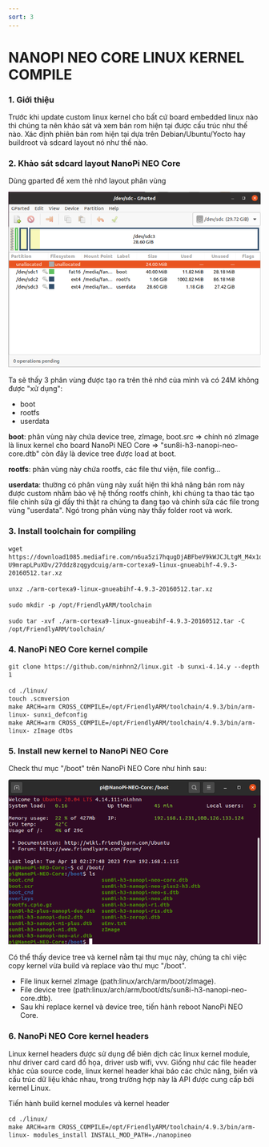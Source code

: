 ```yaml
---
sort: 3
---
```


# NANOPI NEO CORE LINUX KERNEL COMPILE

### 1. Giới thiệu
Trước khi update custom linux kernel cho bất cứ board embedded linux nào thì chúng ta nên
khảo sát và xem bản rom hiện tại được cấu trúc như thế nào. Xác định phiên bản rom hiện tại
dựa trên Debian/Ubuntu/Yocto hay buildroot và sdcard layout nó như thế nào.

### 2. Khảo sát sdcard layout NanoPi NEO Core

Dùng gparted để xem thẻ nhớ layout phân vùng

![this screenshot](/images/sdcard-layout-nano-pi-nao-core.png)


Ta sẽ thấy 3 phân vùng được tạo ra trên thẻ nhớ của mình và có 24M không được "xử dụng":
+ boot
+ rootfs
+ userdata


<strong>boot</strong>: phân vùng này chứa device tree, zImage, boot.src
=> chính nó zImage là linux kernel cho board NanoPi NEO Core
=> "sun8i-h3-nanopi-neo-core.dtb" còn đây là device tree được load at boot.

<strong>rootfs</strong>: phân vùng này chứa rootfs, các file thư viện, file config...

<strong>userdata</strong>: thường có phân vùng này xuất hiện thì khả năng bản rom này được custom
nhằm bảo vệ hệ thống rootfs chính, khi chúng ta thao tác tạo file chỉnh sữa gì đấy thì thật ra chúng ta đang tạo và chỉnh sữa các file trong vùng "userdata". Ngó trong phân vùng này thấy folder
root và work.


### 3. Install toolchain for compiling
```
wget https://download1085.mediafire.com/n6ua5zi7hqugDjABFbeV9kWJCJLtgM_M4x1qe08suMdK0W7MwEel7qUBSpwPPrU5RQAoCNY_astwAjQ-U9mrapLPuXDv/27ddz8zqgydcuig/arm-cortexa9-linux-gnueabihf-4.9.3-20160512.tar.xz

unxz ./arm-cortexa9-linux-gnueabihf-4.9.3-20160512.tar.xz

sudo mkdir -p /opt/FriendlyARM/toolchain

sudo tar -xvf ./arm-cortexa9-linux-gnueabihf-4.9.3-20160512.tar -C /opt/FriendlyARM/toolchain/
```

### 4. NanoPi NEO Core kernel compile

```shell
git clone https://github.com/ninhnn2/linux.git -b sunxi-4.14.y --depth 1

cd ./linux/
touch .scmversion
make ARCH=arm CROSS_COMPILE=/opt/FriendlyARM/toolchain/4.9.3/bin/arm-linux- sunxi_defconfig
make ARCH=arm CROSS_COMPILE=/opt/FriendlyARM/toolchain/4.9.3/bin/arm-linux- zImage dtbs
```

### 5. Install new kernel to NanoPi NEO Core

Check thư mục "/boot" trên NanoPi NEO Core như hình sau:

![this screenshot](/images/nanopi-neo-core-install-new-kernel.png)

Có thể thấy device tree và kernel nằm tại thư mục này, chúng ta chỉ việc copy kernel vừa build
và replace vào thư mục "/boot".

- File linux kernel zImage (path:linux/arch/arm/boot/zImage).
- File device tree (path:linux/arch/arm/boot/dts/sun8i-h3-nanopi-neo-core.dtb).
- Sau khi replace kernel và device tree, tiến hành reboot NanoPi NEO Core.


### 6. NanoPi NEO Core kernel headers

Linux kernel headers được sử dụng để biên dịch các linux kernel module, như driver card card đồ họa, driver usb wifi, vvv. Giống như các file header khác của source code, linux kernel header khai báo các chức năng, biến và cấu trúc dữ liệu khác nhau, trong trường hợp này là API được cung cấp bởi kernel Linux.

Tiến hành build kernel modules và kernel header

```shell
cd ./linux/
make ARCH=arm CROSS_COMPILE=/opt/FriendlyARM/toolchain/4.9.3/bin/arm-linux- modules_install INSTALL_MOD_PATH=./nanopineo
```




